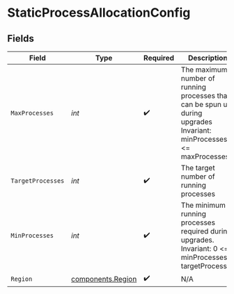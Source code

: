 # StaticProcessAllocationConfig


## Fields

| Field                                                                                                               | Type                                                                                                                | Required                                                                                                            | Description                                                                                                         | Example                                                                                                             |
| ------------------------------------------------------------------------------------------------------------------- | ------------------------------------------------------------------------------------------------------------------- | ------------------------------------------------------------------------------------------------------------------- | ------------------------------------------------------------------------------------------------------------------- | ------------------------------------------------------------------------------------------------------------------- |
| `MaxProcesses`                                                                                                      | *int*                                                                                                               | :heavy_check_mark:                                                                                                  | The maximum number of running processes that can be spun up during upgrades<br/>Invariant: minProcesses <= maxProcesses | 3                                                                                                                   |
| `TargetProcesses`                                                                                                   | *int*                                                                                                               | :heavy_check_mark:                                                                                                  | The target number of running processes                                                                              | 2                                                                                                                   |
| `MinProcesses`                                                                                                      | *int*                                                                                                               | :heavy_check_mark:                                                                                                  | The minimum running processes required during upgrades.<br/>Invariant: 0 <= minProcesses < targetProcesses          | 1                                                                                                                   |
| `Region`                                                                                                            | [components.Region](../../models/components/region.md)                                                              | :heavy_check_mark:                                                                                                  | N/A                                                                                                                 |                                                                                                                     |